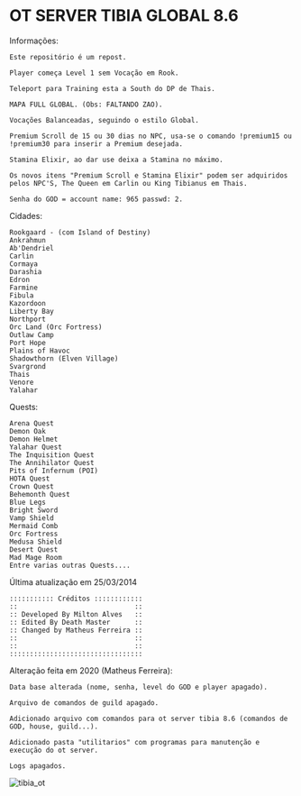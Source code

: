 # OT SERVER TIBIA GLOBAL 8.6

Informações:
	
	Este repositório é um repost.

	Player começa Level 1 sem Vocação em Rook.

	Teleport para Training esta a South do DP de Thais.

	MAPA FULL GLOBAL. (Obs: FALTANDO ZAO).

	Vocações Balanceadas, seguindo o estilo Global.

	Premium Scroll de 15 ou 30 dias no NPC, usa-se o comando !premium15 ou !premium30 para inserir a Premium desejada.

	Stamina Elixir, ao dar use deixa a Stamina no máximo.

	Os novos itens "Premium Scroll e Stamina Elixir" podem ser adquiridos pelos NPC'S, The Queen em Carlin ou King Tibianus em Thais.

	Senha do GOD = account name: 965 passwd: 2.

Cidades:

	Rookgaard - (com Island of Destiny)
	Ankrahmun
	Ab'Dendriel
	Carlin
	Cormaya
	Darashia
	Edron
	Farmine
	Fibula
	Kazordoon
	Liberty Bay
	Northport
	Orc Land (Orc Fortress)
	Outlaw Camp
	Port Hope
	Plains of Havoc
	Shadowthorn (Elven Village)
	Svargrond
	Thais
	Venore
	Yalahar

Quests:

	Arena Quest
	Demon Oak
	Demon Helmet
	Yalahar Quest
	The Inquisition Quest
	The Annihilator Quest
	Pits of Infernum (POI)
	HOTA Quest
	Crown Quest
	Behemonth Quest
	Blue Legs
	Bright Sword
	Vamp Shield
	Mermaid Comb
	Orc Fortress
	Medusa Shield
	Desert Quest
	Mad Mage Room
	Entre varias outras Quests....

Última atualização em 25/03/2014

	::::::::::: Créditos ::::::::::::
	::                             ::
	:: Developed By Milton Alves   ::
	:: Edited By Death Master      ::
	:: Changed by Matheus Ferreira ::
	::                             ::
	::                             ::
	:::::::::::::::::::::::::::::::::

Alteração feita em 2020 (Matheus Ferreira):

	Data base alterada (nome, senha, level do GOD e player apagado).

	Arquivo de comandos de guild apagado.

	Adicionado arquivo com comandos para ot server tibia 8.6 (comandos de GOD, house, guild...).

	Adicionado pasta "utilitarios" com programas para manutenção e execução do ot server.

	Logs apagados.

![tibia_ot](https://user-images.githubusercontent.com/59848966/84719912-f4f38300-af52-11ea-9003-0ef398d0c757.png)
